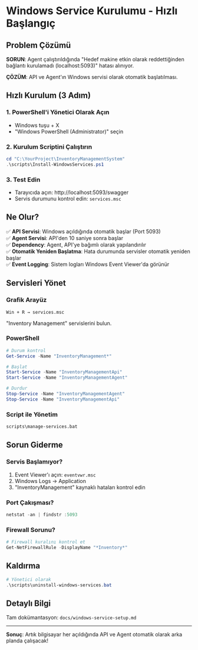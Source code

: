 # Windows Service Kurulumu - Hızlı Başlangıç

## Problem Çözümü

**SORUN**: Agent çalıştırıldığında "Hedef makine etkin olarak reddettiğinden bağlantı kurulamadı (localhost:5093)" hatası alınıyor.

**ÇÖZÜM**: API ve Agent'ın Windows servisi olarak otomatik başlatılması.

## Hızlı Kurulum (3 Adım)

### 1. PowerShell'i Yönetici Olarak Açın
- Windows tuşu + X
- "Windows PowerShell (Administrator)" seçin

### 2. Kurulum Scriptini Çalıştırın
```powershell
cd "C:\YourProject\InventoryManagementSystem"
.\scripts\Install-WindowsServices.ps1
```

### 3. Test Edin
- Tarayıcıda açın: http://localhost:5093/swagger
- Servis durumunu kontrol edin: `services.msc`

## Ne Olur?

✅ **API Servisi**: Windows açıldığında otomatik başlar (Port 5093)  
✅ **Agent Servisi**: API'den 10 saniye sonra başlar  
✅ **Dependency**: Agent, API'ye bağımlı olarak yapılandırılır  
✅ **Otomatik Yeniden Başlatma**: Hata durumunda servisler otomatik yeniden başlar  
✅ **Event Logging**: Sistem logları Windows Event Viewer'da görünür  

## Servisleri Yönet

### Grafik Arayüz
```
Win + R → services.msc
```
"Inventory Management" servislerini bulun.

### PowerShell
```powershell
# Durum kontrol
Get-Service -Name "InventoryManagement*"

# Başlat
Start-Service -Name "InventoryManagementApi"
Start-Service -Name "InventoryManagementAgent"

# Durdur  
Stop-Service -Name "InventoryManagementAgent"
Stop-Service -Name "InventoryManagementApi"
```

### Script ile Yönetim
```cmd
scripts\manage-services.bat
```

## Sorun Giderme

### Servis Başlamıyor?
1. Event Viewer'ı açın: `eventvwr.msc`
2. Windows Logs → Application 
3. "InventoryManagement" kaynaklı hataları kontrol edin

### Port Çakışması?
```powershell
netstat -an | findstr :5093
```

### Firewall Sorunu?
```powershell
# Firewall kuralını kontrol et
Get-NetFirewallRule -DisplayName "*Inventory*"
```

## Kaldırma

```powershell
# Yönetici olarak
.\scripts\uninstall-windows-services.bat
```

## Detaylı Bilgi

Tam dokümantasyon: `docs/windows-service-setup.md`

---

**Sonuç**: Artık bilgisayar her açıldığında API ve Agent otomatik olarak arka planda çalışacak!